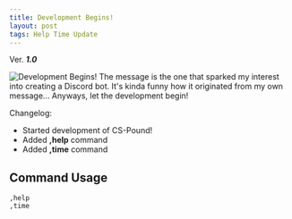 ```yaml
---
title: Development Begins!
layout: post
tags: Help Time Update
---
```

Ver. ***1.0***

<img src="{{ site.baseurl }}/images/posts/development_begins.png" alt="Development Begins!">
The message is the one that sparked my interest into creating a Discord bot. It's kinda funny how it originated from my own message... Anyways, let the development begin!

Changelog:
* Started development of CS-Pound!
* Added **,help** command
* Added **,time** command

## Command Usage
```
,help
,time
```
